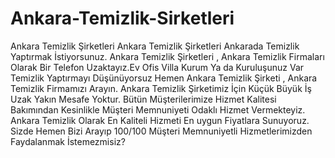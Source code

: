 Ankara-Temizlik-Sirketleri
==========================

Ankara Temizlik Şirketleri Ankara Temizlik Şirketleri   Ankarada Temizlik Yaptırmak İstiyorsunuz. Ankara Temizlik Şirketleri , Ankara Temizlik Firmaları Olarak Bir Telefon Uzaktayız.Ev Ofis Villa Kurum Ya da Kuruluşunuz Var Temizlik Yaptırmayı Düşünüyorsuz Hemen Ankara Temizlik Şirketi , Ankara Temizlik Firmamızı Arayın. Ankara Temizlik Şirketimiz İçin Küçük Büyük İş Uzak Yakın Mesafe Yoktur. Bütün Müşterilerimize Hizmet Kalitesi Bakımından Kesinlikle Müşteri Memnuniyeti Odaklı Hizmet Vermekteyiz. Ankara Temizlik Olarak En Kaliteli Hizmeti En uygun Fiyatlara Sunuyoruz. Sizde Hemen Bizi Arayıp 100/100 Müşteri Memnuniyetli Hizmetlerimizden  Faydalanmak İstemezmisiz?
